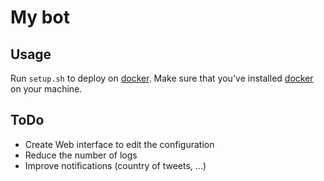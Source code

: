 # My bot

## Usage

Run `setup.sh` to deploy on [docker](https://www.docker.com/).
Make sure that you've installed [docker](https://www.docker.com/) on your machine.

## ToDo

+ Create Web interface to edit the configuration
+ Reduce the number of logs
+ Improve notifications (country of tweets, ...)

